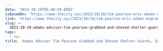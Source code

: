 ```yaml
---
date: '2023-10-19T05:40:59.000Z'
isBasedOn: 'https://www.thecity.nyc/2023/10/18/tim-pearson-eric-adams-migrant-shelter/'
link: 'https://www.thecity.nyc/2023/10/18/tim-pearson-eric-adams-migrant-shelter/'
slug: >-
  2023-10-19-adams-advisor-tim-pearson-grabbed-and-shoved-shelter-guards-say-witnesses
tags:
  - nyc
title: 'Adams Advisor Tim Pearson Grabbed and Shoved Shelter Guards, Say Witnesses '
---
```


